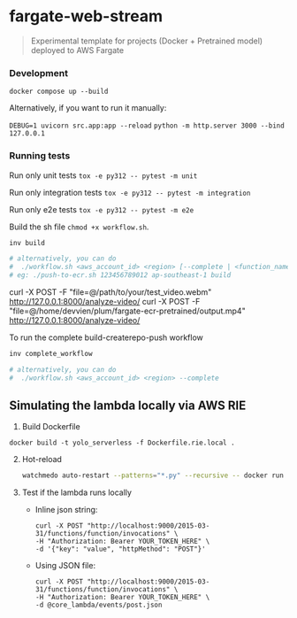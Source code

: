 # fargate-web-stream

> Experimental template for projects (Docker + Pretrained model)  deployed to AWS Fargate

### Development

`docker compose up --build`

Alternatively, if you want to run it manually:

`DEBUG=1 uvicorn src.app:app --reload`
`python -m http.server 3000 --bind 127.0.0.1`

### Running tests

Run only unit tests
`tox -e py312 -- pytest -m unit`

Run only integration tests
`tox -e py312 -- pytest -m integration`

Run only e2e tests
`tox -e py312 -- pytest -m e2e`

Build the sh file `chmod +x workflow.sh`.

```bash
inv build

# alternatively, you can do
#  ./workflow.sh <aws_account_id> <region> [--complete | <function_name>]
# eg: ./push-to-ecr.sh 123456789012 ap-southeast-1 build
```

curl -X POST -F "file=@/path/to/your/test_video.webm" <http://127.0.0.1:8000/analyze-video/>
curl -X POST -F "file=@/home/devvien/plum/fargate-ecr-pretrained/output.mp4" <http://127.0.0.1:8000/analyze-video/>

To run the complete build-createrepo-push workflow

```bash
inv complete_workflow

# alternatively, you can do
#  ./workflow.sh <aws_account_id> <region> --complete
```

## Simulating the lambda locally via AWS RIE

1. Build Dockerfile

```docker build -t yolo_serverless -f Dockerfile.rie.local .```

2. Hot-reload

    ```bash
    watchmedo auto-restart --patterns="*.py" --recursive -- docker run -p 9000:8080 -v "$(pwd)":/var/task yolo_serverless
    ```

3. Test if the lambda runs locally

    - Inline json string:

        ```
        curl -X POST "http://localhost:9000/2015-03-31/functions/function/invocations" \
        -H "Authorization: Bearer YOUR_TOKEN_HERE" \
        -d '{"key": "value", "httpMethod": "POST"}'
        ```

    - Using JSON file:

        ```
        curl -X POST "http://localhost:9000/2015-03-31/functions/function/invocations" \
        -H "Authorization: Bearer YOUR_TOKEN_HERE" \
        -d @core_lambda/events/post.json
        ```
